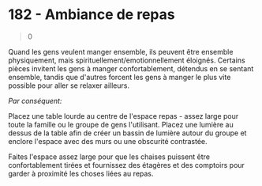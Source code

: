 # 182 - Ambiance de repas

> 0

Quand les gens veulent manger ensemble, ils peuvent être ensemble physiquement, mais spirituellement/emotionnellement éloignés. Certains pièces invitent les gens à manger confortablement, détendus en se sentant ensemble, tandis que d'autres forcent les gens à manger le plus vite possible pour aller se relaxer ailleurs.

_Par conséquent:_

Placez une table lourde au centre de l'espace repas - assez large pour toute la famille ou le groupe de gens l'utilisant. Placez une lumière au dessus de la table afin de créer un bassin de lumière autour du groupe et enclore l'espace avec des murs ou une obscurité contrastée. 

Faites l'espace assez large pour que les chaises puissent être confortablement tirées et fournissez des étagères et des comptoirs pour garder à proximité les choses liées au repas.
